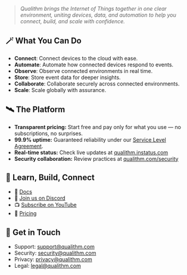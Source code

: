 > _Qualithm brings the Internet of Things together in one clear environment, uniting devices, data, and automation to help you connect, build, and scale with confidence._

## 🪄 What You Can Do

- **Connect**: Connect devices to the cloud with ease.
- **Automate**: Automate how connected devices respond to events.
- **Observe**: Observe connected environments in real time.
- **Store**: Store event data for deeper insights.
- **Collaborate**: Collaborate securely across connected environments.
- **Scale**: Scale globally with assurance.

## 🛰️ The Platform

- **Transparent pricing:** Start free and pay only for what you use &mdash; no subscriptions, no surprises.
- **99.9% uptime:** Guaranteed reliability under our [Service Level Agreement](https://qualithm.com/sla).
- **Real-time status:** Check live updates at [qualithm.instatus.com](https://qualithm.instatus.com)
- **Security collaboration:** Review practices at [qualithm.com/security](https://qualithm.com/security)

## 🌈 Learn, Build, Connect

- 📘 [Docs](https://docs.qualithm.com)
- 💬 [Join us on Discord](https://discord.gg/KUv2dMjv4G)
- 📺 [Subscribe on YouTube](https://www.youtube.com/@qualithm)
- 💸 [Pricing](https://qualithm.com/pricing)

## 🤗 Get in Touch

- Support: [support@qualithm.com](mailto:support@qualithm.com)
- Security: [security@qualithm.com](mailto:security@qualithm.com)
- Privacy: [privacy@qualithm.com](mailto:privacy@qualithm.com)
- Legal: [legal@qualithm.com](mailto:legal@qualithm.com)
